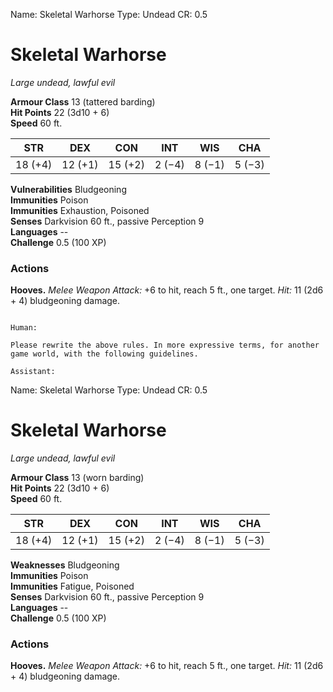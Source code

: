 Name: Skeletal Warhorse
Type: Undead
CR: 0.5

# Skeletal Warhorse
_Large undead, lawful evil_

**Armour Class** 13 (tattered barding)    
**Hit Points** 22 (3d10 + 6)    
**Speed** 60 ft. 

| STR     | DEX     | CON     | INT     | WIS     | CHA     |
|---------|---------|---------|---------|---------|---------|
| 18 (+4) | 12 (+1) | 15 (+2) | 2 (−4)  | 8 (−1)  | 5 (−3)  |

**Vulnerabilities** Bludgeoning    
**Immunities** Poison    
**Immunities** Exhaustion, Poisoned    
**Senses** Darkvision 60 ft., passive Perception 9    
**Languages** --    
**Challenge** 0.5 (100 XP) 

### Actions 
**Hooves.** _Melee Weapon Attack:_ +6 to hit, reach 5 ft., one target. _Hit:_ 11 (2d6 + 4) bludgeoning damage.
```

Human:

Please rewrite the above rules. In more expressive terms, for another game world, with the following guidelines.

Assistant:
```
Name: Skeletal Warhorse
Type: Undead
CR: 0.5

# Skeletal Warhorse
_Large undead, lawful evil_

**Armour Class** 13 (worn barding)    
**Hit Points** 22 (3d10 + 6)    
**Speed** 60 ft. 

| STR     | DEX     | CON     | INT     | WIS     | CHA     |
|---------|---------|---------|---------|---------|---------|
| 18 (+4) | 12 (+1) | 15 (+2) | 2 (−4)  | 8 (−1)  | 5 (−3)  |

**Weaknesses** Bludgeoning    
**Immunities** Poison    
**Immunities** Fatigue, Poisoned    
**Senses** Darkvision 60 ft., passive Perception 9    
**Languages** --    
**Challenge** 0.5 (100 XP) 

### Actions 
**Hooves.** _Melee Weapon Attack:_ +6 to hit, reach 5 ft., one target. _Hit:_ 11 (2d6 + 4) bludgeoning damage.
